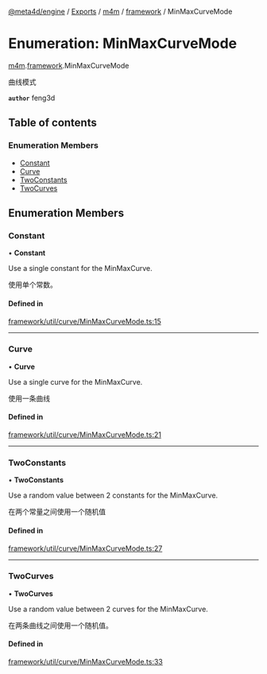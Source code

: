 [@meta4d/engine](../README.md) / [Exports](../modules.md) / [m4m](../modules/m4m.md) / [framework](../modules/m4m.framework.md) / MinMaxCurveMode

# Enumeration: MinMaxCurveMode

[m4m](../modules/m4m.md).[framework](../modules/m4m.framework.md).MinMaxCurveMode

曲线模式

**`author`** feng3d

## Table of contents

### Enumeration Members

- [Constant](m4m.framework.MinMaxCurveMode.md#constant)
- [Curve](m4m.framework.MinMaxCurveMode.md#curve)
- [TwoConstants](m4m.framework.MinMaxCurveMode.md#twoconstants)
- [TwoCurves](m4m.framework.MinMaxCurveMode.md#twocurves)

## Enumeration Members

### Constant

• **Constant**

Use a single constant for the MinMaxCurve.

使用单个常数。

#### Defined in

[framework/util/curve/MinMaxCurveMode.ts:15](https://github.com/meta4d-me/meta4d-engine/blob/cf6bfe6/src/framework/util/curve/MinMaxCurveMode.ts#L15)

___

### Curve

• **Curve**

Use a single curve for the MinMaxCurve.

使用一条曲线

#### Defined in

[framework/util/curve/MinMaxCurveMode.ts:21](https://github.com/meta4d-me/meta4d-engine/blob/cf6bfe6/src/framework/util/curve/MinMaxCurveMode.ts#L21)

___

### TwoConstants

• **TwoConstants**

Use a random value between 2 constants for the MinMaxCurve.

在两个常量之间使用一个随机值

#### Defined in

[framework/util/curve/MinMaxCurveMode.ts:27](https://github.com/meta4d-me/meta4d-engine/blob/cf6bfe6/src/framework/util/curve/MinMaxCurveMode.ts#L27)

___

### TwoCurves

• **TwoCurves**

Use a random value between 2 curves for the MinMaxCurve.

在两条曲线之间使用一个随机值。

#### Defined in

[framework/util/curve/MinMaxCurveMode.ts:33](https://github.com/meta4d-me/meta4d-engine/blob/cf6bfe6/src/framework/util/curve/MinMaxCurveMode.ts#L33)
